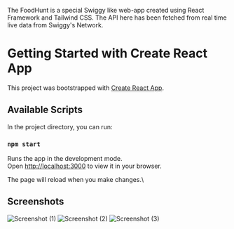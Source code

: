The FoodHunt is a special Swiggy like web-app created using React Framework and Tailwind CSS.
The API here has been fetched from real time live data from Swiggy's Network.

# Getting Started with Create React App

This project was bootstrapped with [Create React App](https://github.com/facebook/create-react-app).

## Available Scripts

In the project directory, you can run:

### `npm start`

Runs the app in the development mode.\
Open [http://localhost:3000](http://localhost:3000) to view it in your browser.

The page will reload when you make changes.\

## Screenshots

![Screenshot (1)]()
![Screenshot (2)]()
![Screenshot (3)]()

